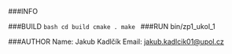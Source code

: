 ###INFO

###BUILD
	```bash
	cd build
	cmake .
	make
	```
###RUN
	bin/zp1_ukol_1

###AUTHOR
	Name: Jakub Kadlčík
	Email: jakub.kadlcik01@upol.cz

